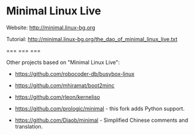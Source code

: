 Minimal Linux Live
=======

Website:  http://minimal.linux-bg.org

Tutorial: http://minimal.linux-bg.org/the_dao_of_minimal_linux_live.txt

===   ===   ===

Other projects based on "Minimal Linux Live":

* https://github.com/robocoder-db/busybox-linux

* https://github.com/mhiramat/boot2minc

* https://github.com/rleon/kerneliso

* https://github.com/prologic/minimal - this fork adds Python support.

* https://github.com/Diaob/minimal - Simplified Chinese comments and translation.
